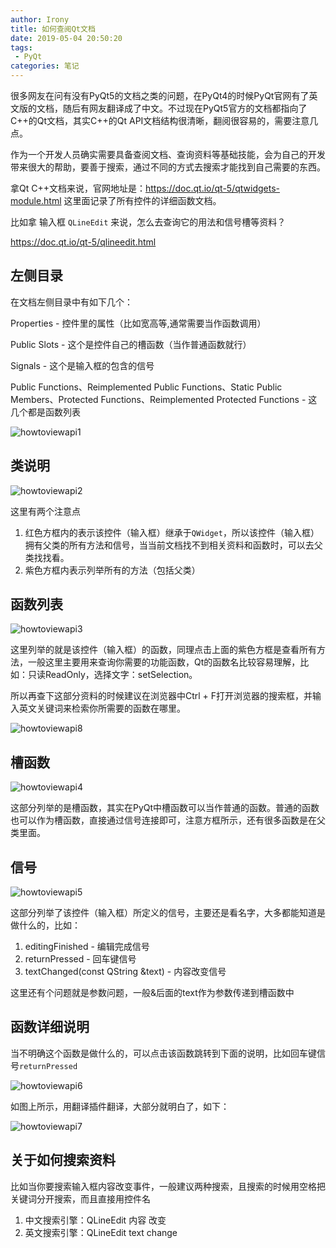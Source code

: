```yaml
---
author: Irony
title: 如何查阅Qt文档
date: 2019-05-04 20:50:20
tags: 
 - PyQt
categories: 笔记
---
```


很多网友在问有没有PyQt5的文档之类的问题，在PyQt4的时候PyQt官网有了英文版的文档，随后有网友翻译成了中文。不过现在PyQt5官方的文档都指向了C++的Qt文档，其实C++的Qt API文档结构很清晰，翻阅很容易的，需要注意几点。
<!-- more -->

作为一个开发人员确实需要具备查阅文档、查询资料等基础技能，会为自己的开发带来很大的帮助，要善于搜索，通过不同的方式去搜索才能找到自己需要的东西。

拿Qt C++文档来说，官网地址是：https://doc.qt.io/qt-5/qtwidgets-module.html 这里面记录了所有控件的详细函数文档。

比如拿 输入框 `QLineEdit` 来说，怎么去查询它的用法和信号槽等资料？

https://doc.qt.io/qt-5/qlineedit.html

## 左侧目录

在文档左侧目录中有如下几个：

Properties - 控件里的属性（比如宽高等,通常需要当作函数调用）

Public Slots - 这个是控件自己的槽函数（当作普通函数就行）

Signals - 这个是输入框的包含的信号

Public Functions、Reimplemented Public Functions、Static Public Members、Protected Functions、Reimplemented Protected Functions - 这几个都是函数列表

![howtoviewapi1](/images/howtoviewapi1.png)

## 类说明

![howtoviewapi2](/images/howtoviewapi2.png)

这里有两个注意点

1. 红色方框内的表示该控件（输入框）继承于`QWidget`，所以该控件（输入框）拥有父类的所有方法和信号，当当前文档找不到相关资料和函数时，可以去父类找找看。
2. 紫色方框内表示列举所有的方法（包括父类）

## 函数列表

![howtoviewapi3](/images/howtoviewapi3.png)

这里列举的就是该控件（输入框）的函数，同理点击上面的紫色方框是查看所有方法，一般这里主要用来查询你需要的功能函数，Qt的函数名比较容易理解，比如：只读ReadOnly，选择文字：setSelection。

所以再查下这部分资料的时候建议在浏览器中Ctrl + F打开浏览器的搜索框，并输入英文关键词来检索你所需要的函数在哪里。

![howtoviewapi8](/images/howtoviewapi8.png)

## 槽函数

![howtoviewapi4](/images/howtoviewapi4.png)

这部分列举的是槽函数，其实在PyQt中槽函数可以当作普通的函数。普通的函数也可以作为槽函数，直接通过信号连接即可，注意方框所示，还有很多函数是在父类里面。

## 信号

![howtoviewapi5](/images/howtoviewapi5.png)

这部分列举了该控件（输入框）所定义的信号，主要还是看名字，大多都能知道是做什么的，比如：

1. editingFinished - 编辑完成信号
2. returnPressed - 回车键信号
3. textChanged(const QString &text) - 内容改变信号

这里还有个问题就是参数问题，一般&后面的text作为参数传递到槽函数中

## 函数详细说明

当不明确这个函数是做什么的，可以点击该函数跳转到下面的说明，比如回车键信号`returnPressed`

![howtoviewapi6](/images/howtoviewapi6.png)

如图上所示，用翻译插件翻译，大部分就明白了，如下：

![howtoviewapi7](/images/howtoviewapi7.png)

## 关于如何搜索资料

比如当你要搜索输入框内容改变事件，一般建议两种搜索，且搜索的时候用空格把关键词分开搜索，而且直接用控件名

1. 中文搜索引擎：QLineEdit 内容 改变
2. 英文搜索引擎：QLineEdit text change
